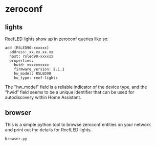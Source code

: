 # zeroconf

## lights
ReefLED lights show up in zeroconf queries like so:
```
add (RSLED90-xxxxxx)
  address: xx.xx.xx.xx
  host: rsled90-xxxxxx
  properties:
    hwid: xxxxxxxxxx
    firmware_version: 2.1.1
    hw_model: RSLED90
    hw_type: reef-lights
```
The "hw_model" field is a reliable indicator of the device type, and the "hwid" field seems to be a unique identifier that can be used for autodiscovery within Home Assistant.

## browser
This is a simple python tool to browse zeroconf entities on your network and print out the details for ReefLED lights.

```
browser.py
```
